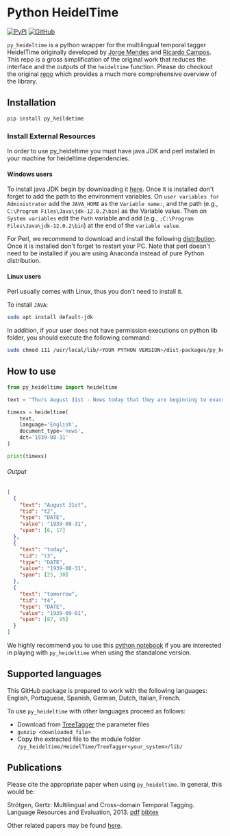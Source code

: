 # Python HeidelTime

[![PyPI](https://img.shields.io/pypi/v/py_heideltime)](https://pypi.org/project/py-heideltime/)
[![GitHub](https://img.shields.io/github/license/hmosousa/py_heideltime)](LICENSE)

`py_heideltime` is a python wrapper for the multilingual temporal tagger HeidelTime originally developed
by [Jorge Mendes](https://github.com/JMendes1995) and [Ricardo Campos](https://github.com/rncampos).
This repo is a gross simplification of the original work that reduces the interface and the outputs of the `heideltime`
function. Please do checkout the original [repo](https://github.com/JMendes1995/py_heideltime) which provides a much more comprehensive overview of the library.

## Installation

```bash
pip install py_heildetime
```

### Install External Resources

In order to use py_heideltime you must have java JDK and perl installed in your machine for heideltime dependencies.

#### Windows users

To install java JDK begin by downloading it [here](https://www.oracle.com/technetwork/java/javase/downloads/index.html).
Once it is installed don't forget to add the path to the environment variables. On `user variables for Administrator`
add the `JAVA_HOME` as the `Variable name:`, and the path (e.g., `C:\Program Files\Java\jdk-12.0.2\bin`) as the Variable
value. Then on `System variables` edit the `Path` variable and add (e.g., `;C:\Program Files\Java\jdk-12.0.2\bin`) at
the end of the `variable value`.

For Perl, we recommend to download and install the following [distribution](https://strawberryperl.com/). Once it is
installed don't forget to restart your PC. Note that perl doesn't need to be installed if you are using Anaconda instead
of pure Python distribution.

#### Linux users

Perl usually comes with Linux, thus you don't need to install it.

To install `JAVA`:

```bash
sudo apt install default-jdk
```

In addition, if your user does not have permission executions on python lib folder, you should execute the following
command:

```bash
sudo chmod 111 /usr/local/lib/<YOUR PYTHON VERSION>/dist-packages/py_heideltime/HeidelTime/TreeTaggerLinux/bin/*
```

## How to use

```python
from py_heideltime import heideltime

text = "Thurs August 31st - News today that they are beginning to evacuate the London children tomorrow. Percy is a billeting officer. I can't see that they will be much safer here."

timexs = heideltime(
    text,
    language='English',
    document_type='news',
    dct='1939-08-31'
)

print(timexs)
````

###### Output

```json
[
  {
    "text": "August 31st",
    "tid": "t2",
    "type": "DATE",
    "value": "1939-08-31",
    "span": [6, 17]
  },
  {
    "text": "today",
    "tid": "t3",
    "type": "DATE",
    "value": "1939-08-31",
    "span": [25, 30]
  },
  {
    "text": "tomorrow",
    "tid": "t4",
    "type": "DATE",
    "value": "1939-09-01",
    "span": [87, 95]
  }
]
```

We highly recommend you to use this [python notebook](notebooks/usage.ipynb) if you are interested in playing
with `py_heideltime`  when using the standalone version.

## Supported languages

This GitHub package is prepared to work with the following languages: English, Portuguese, Spanish, German, Dutch,
Italian, French.

To use `py_heideltime` with other languages proceed as follows:

- Download from [TreeTagger](https://www.cis.uni-muenchen.de/~schmid/tools/TreeTagger/) the parameter files
- `gunzip <downloaded_file>`
- Copy the extracted file to the module folder `/py_heideltime/HeidelTime/TreeTagger<your_system>/lib/`

## Publications

Please cite the appropriate paper when using `py_heideltime`. In general, this would be:

Strötgen, Gertz: Multilingual and Cross-domain Temporal Tagging. Language Resources and Evaluation, 2013. [pdf](https://link.springer.com/article/10.1007%2Fs10579-012-9179-y) [bibtex](https://dbs.ifi.uni-heidelberg.de/files/Team/jannik/publications/stroetgen_bib.html#LREjournal2013)

Other related papers may be found [here](https://github.com/HeidelTime/heideltime#Publications).
